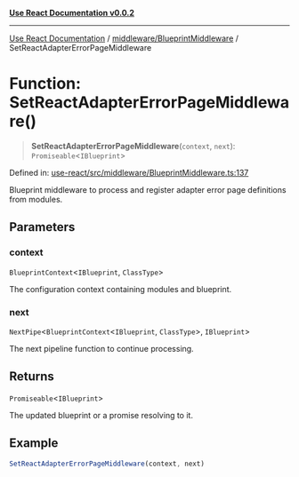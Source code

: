 [**Use React Documentation v0.0.2**](../../../README.md)

***

[Use React Documentation](../../../modules.md) / [middleware/BlueprintMiddleware](../README.md) / SetReactAdapterErrorPageMiddleware

# Function: SetReactAdapterErrorPageMiddleware()

> **SetReactAdapterErrorPageMiddleware**(`context`, `next`): `Promiseable`\<`IBlueprint`\>

Defined in: [use-react/src/middleware/BlueprintMiddleware.ts:137](https://github.com/stonemjs/use-react/blob/0635de04acc6b3a5c28dcf07d1e12a39a8b5e0b9/src/middleware/BlueprintMiddleware.ts#L137)

Blueprint middleware to process and register adapter error page definitions from modules.

## Parameters

### context

`BlueprintContext`\<`IBlueprint`, `ClassType`\>

The configuration context containing modules and blueprint.

### next

`NextPipe`\<`BlueprintContext`\<`IBlueprint`, `ClassType`\>, `IBlueprint`\>

The next pipeline function to continue processing.

## Returns

`Promiseable`\<`IBlueprint`\>

The updated blueprint or a promise resolving to it.

## Example

```typescript
SetReactAdapterErrorPageMiddleware(context, next)
```
